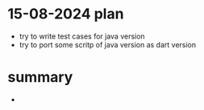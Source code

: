 # 15-08-2024 plan
- try to write test cases for java version
- try to port some scritp of java version as dart version


# summary
- 
